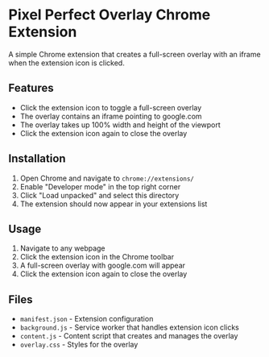 # Pixel Perfect Overlay Chrome Extension

A simple Chrome extension that creates a full-screen overlay with an iframe when the extension icon is clicked.

## Features

- Click the extension icon to toggle a full-screen overlay
- The overlay contains an iframe pointing to google.com
- The overlay takes up 100% width and height of the viewport
- Click the extension icon again to close the overlay

## Installation

1. Open Chrome and navigate to `chrome://extensions/`
2. Enable "Developer mode" in the top right corner
3. Click "Load unpacked" and select this directory
4. The extension should now appear in your extensions list

## Usage

1. Navigate to any webpage
2. Click the extension icon in the Chrome toolbar
3. A full-screen overlay with google.com will appear
4. Click the extension icon again to close the overlay

## Files

- `manifest.json` - Extension configuration
- `background.js` - Service worker that handles extension icon clicks
- `content.js` - Content script that creates and manages the overlay
- `overlay.css` - Styles for the overlay